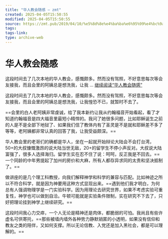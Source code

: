 ```yaml
---
title: "华人教会随感 – zmt"
created: 2025-04-05T15:50:55
modified: 2025-04-05T15:50:55
source: https://zmt.pub/2019/04/10/%e5%8d%8e%e4%ba%ba%e6%95%99%e4%bc%9a%e9%9a%8f%e6%84%9f/
tags:
tags-link:
type: archive-web
---
```



# 华人教会随感

这段时间去了几次本地的华人教会，感慨颇多。然而没有驾照，不好意思每次等会友接我，而且会里的阿姨总是想洗我，让我 … [继续阅读“华人教会随感”](https://zmt.pub/2019/04/10/%e5%8d%8e%e4%ba%ba%e6%95%99%e4%bc%9a%e9%9a%8f%e6%84%9f/)

这段时间去了几次本地的华人教会，感慨颇多。然而没有驾照，不好意思每次等会友接我，而且会里的阿姨总是想洗我，让我惶恐不已，就暂时不去了。 

==会里的白人老阿姨非常虔诚，给了我本新约让我从约翰福音开始看起，看了才知道约翰福音是四大福音里最短小精悍的。我问了她很多问题，比如耶稣诞生之前的人是不是全部下地狱了、如果我们信了教体内有了圣灵是不是就和耶稣差不多了等等，老阿姨都非常认真的回答了我，让我受益颇深。== 

华人教会里的老哥们的确都是华人，坐在一起就开始辩论大陆会不会打台湾，50+的大叔慷慨激昂的说大陆当世无敌，20+的留学生不停小声反对。大叔说大陆富强了，很多人选择海归。留学生实在忍不住了说：呵呵，反正我是不回去。==一个同龄的中年男提起了加州的房价和大麻，所有人都存异求同的太贵和坚决抵制了。== 

做讲座的是几个理工科教授，向我们解释神学和科学的兼容与匹配。比如神迹之所以不符合科学，就是因为神要用这种方式显现出来。==遇到他们我才明白，为何总有人强调物理学是一门实验科学。因为用理论去研究世界，如果不考虑实验可重复性，神学也可以做到自洽。牛顿可能就是实验条件限制，实在研究不下去了，只好把理论挂到神学上继续研究。== 

这段时间我心力交瘁，一个人无论是精神还是肉体，都脆弱的可怕。我尚且有些许虚名可供寄托，==那些被墙内墙外各种势力静默销匿的小透明，如果没有信仰和教友之类的陪伴，又如何支撑。所以无论信教、入党还是加入黑社会，都是可以理解的。== 
